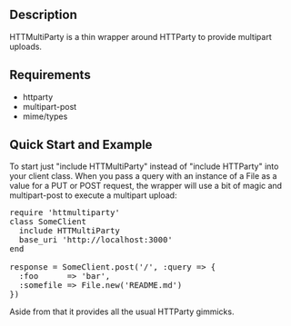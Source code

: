 <h2>Description</h2>
<p>HTTMultiParty is a thin wrapper around HTTParty to provide multipart uploads.</p>

<h2>Requirements</h2>
<ul>
  <li>httparty</li>
  <li>multipart-post</li>
  <li>mime/types</li>
</ul>

<h2>Quick Start and Example</h2>
<p>To start just "include HTTMultiParty" instead of "include HTTParty" into your client class.
When you pass a query with an instance of a File as a value for a PUT or POST request, the wrapper will 
use a bit of magic and multipart-post to execute a multipart upload:</p>

<pre>
require 'httmultiparty'
class SomeClient
  include HTTMultiParty
  base_uri 'http://localhost:3000'
end

response = SomeClient.post('/', :query => {
  :foo      => 'bar',
  :somefile => File.new('README.md')
})
</pre>

Aside from that it provides all the usual HTTParty gimmicks.
